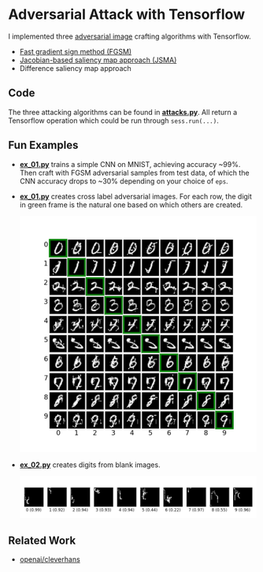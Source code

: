 Adversarial Attack with Tensorflow
==================================

I implemented
three
[adversarial image](http://karpathy.github.io/2015/03/30/breaking-convnets/) crafting
algorithms with Tensorflow.

- [Fast gradient sign method (FGSM)](https://arxiv.org/abs/1412.6572)
- [Jacobian-based saliency map approach (JSMA)](https://arxiv.org/abs/1511.07528)
- Difference saliency map approach

## Code ##

The three attacking algorithms can be found
in
[**attacks.py**](https://github.com/gongzhitaao/tensorflow-adversarial/blob/master/attacks.py).
All return a Tensorflow operation which could be run through
`sess.run(...)`.

## Fun Examples ##

- [**ex_01.py**](./ex_00.py) trains a simple CNN on MNIST, achieving
  accuracy ~99%.  Then craft with FGSM adversarial samples from test
  data, of which the CNN accuracy drops to ~30% depending on your
  choice of `eps`.

- [**ex_01.py**](./ex_01.py) creates cross label adversarial images.
  For each row, the digit in green frame is the natural one based on
  which others are created.

    ![ex_01](./img/ex_01.png?raw=true "cross label adversarial")

- [**ex_02.py**](./ex_02.py) creates digits from blank images.

    ![ex_02](./img/ex_02.png?raw=true "digits from scratch")

## Related Work ##

- [openai/cleverhans](https://github.com/openai/cleverhans)
